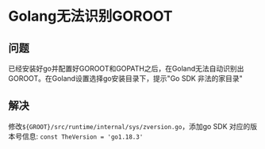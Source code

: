 # Golang无法识别GOROOT


## 问题
已经安装好go并配置好GOROOT和GOPATH之后，在Goland无法自动识别出GOROOT。在Goland设置选择go安装目录下，提示"Go SDK 非法的家目录"

## 解决
修改`${GROOT}/src/runtime/internal/sys/zversion.go`，添加go SDK 对应的版本号信息: `const TheVersion = 'go1.18.3'`

